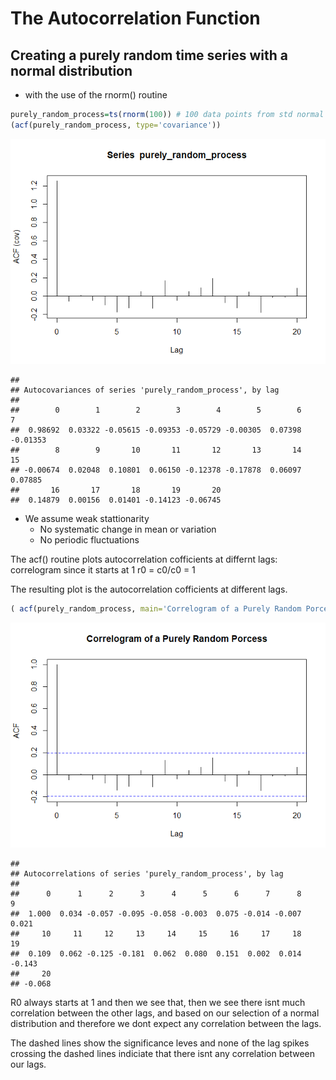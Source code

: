 The Autocorrelation Function
================

## Creating a purely random time series with a normal distribution

  - with the use of the rnorm()
routine

<!-- end list -->

``` r
purely_random_process=ts(rnorm(100)) # 100 data points from std normal distribution that is a ts objecct
(acf(purely_random_process, type='covariance'))
```

![](Auto-Covariance_files/figure-gfm/unnamed-chunk-1-1.png)<!-- -->

    ## 
    ## Autocovariances of series 'purely_random_process', by lag
    ## 
    ##        0        1        2        3        4        5        6        7 
    ##  0.98692  0.03322 -0.05615 -0.09353 -0.05729 -0.00305  0.07398 -0.01353 
    ##        8        9       10       11       12       13       14       15 
    ## -0.00674  0.02048  0.10801  0.06150 -0.12378 -0.17878  0.06097  0.07885 
    ##       16       17       18       19       20 
    ##  0.14879  0.00156  0.01401 -0.14123 -0.06745

  - We assume weak stattionarity
      - No systematic change in mean or variation
      - No periodic fluctuations

The acf() routine plots autocorrelation cofficients at differnt lags:
correlogram since it starts at 1 r0 = c0/c0 = 1

The resulting plot is the autocorrelation cofficients at different
lags.

``` r
( acf(purely_random_process, main='Correlogram of a Purely Random Porcess') )
```

![](Auto-Covariance_files/figure-gfm/unnamed-chunk-2-1.png)<!-- -->

    ## 
    ## Autocorrelations of series 'purely_random_process', by lag
    ## 
    ##      0      1      2      3      4      5      6      7      8      9 
    ##  1.000  0.034 -0.057 -0.095 -0.058 -0.003  0.075 -0.014 -0.007  0.021 
    ##     10     11     12     13     14     15     16     17     18     19 
    ##  0.109  0.062 -0.125 -0.181  0.062  0.080  0.151  0.002  0.014 -0.143 
    ##     20 
    ## -0.068

R0 always starts at 1 and then we see that, then we see there isnt much
correlation between the other lags, and based on our selection of a
normal distribution and therefore we dont expect any correlation between
the lags.

The dashed lines show the significance leves and none of the lag spikes
crossing the dashed lines indiciate that there isnt any correlation
between our lags.
